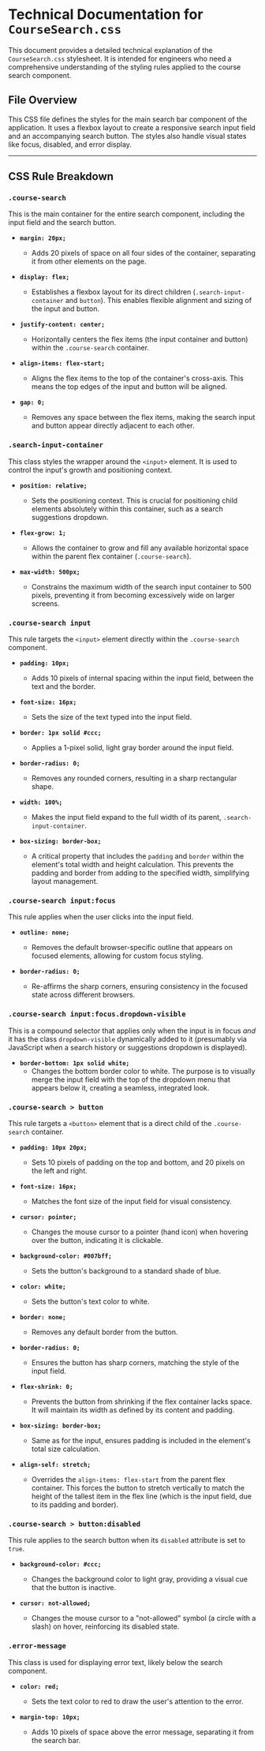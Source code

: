 # Technical Documentation for `CourseSearch.css`

This document provides a detailed technical explanation of the `CourseSearch.css` stylesheet. It is intended for engineers who need a comprehensive understanding of the styling rules applied to the course search component.

## File Overview

This CSS file defines the styles for the main search bar component of the application. It uses a flexbox layout to create a responsive search input field and an accompanying search button. The styles also handle visual states like focus, disabled, and error display.

---

## CSS Rule Breakdown

### `.course-search`

This is the main container for the entire search component, including the input field and the search button.

- **`margin: 20px;`**
  - Adds 20 pixels of space on all four sides of the container, separating it from other elements on the page.

- **`display: flex;`**
  - Establishes a flexbox layout for its direct children (`.search-input-container` and `button`). This enables flexible alignment and sizing of the input and button.

- **`justify-content: center;`**
  - Horizontally centers the flex items (the input container and button) within the `.course-search` container.

- **`align-items: flex-start;`**
  - Aligns the flex items to the top of the container's cross-axis. This means the top edges of the input and button will be aligned.

- **`gap: 0;`**
  - Removes any space between the flex items, making the search input and button appear directly adjacent to each other.

### `.search-input-container`

This class styles the wrapper around the `<input>` element. It is used to control the input's growth and positioning context.

- **`position: relative;`**
  - Sets the positioning context. This is crucial for positioning child elements absolutely within this container, such as a search suggestions dropdown.

- **`flex-grow: 1;`**
  - Allows the container to grow and fill any available horizontal space within the parent flex container (`.course-search`).

- **`max-width: 500px;`**
  - Constrains the maximum width of the search input container to 500 pixels, preventing it from becoming excessively wide on larger screens.

### `.course-search input`

This rule targets the `<input>` element directly within the `.course-search` component.

- **`padding: 10px;`**
  - Adds 10 pixels of internal spacing within the input field, between the text and the border.

- **`font-size: 16px;`**
  - Sets the size of the text typed into the input field.

- **`border: 1px solid #ccc;`**
  - Applies a 1-pixel solid, light gray border around the input field.

- **`border-radius: 0;`**
  - Removes any rounded corners, resulting in a sharp rectangular shape.

- **`width: 100%;`**
  - Makes the input field expand to the full width of its parent, `.search-input-container`.

- **`box-sizing: border-box;`**
  - A critical property that includes the `padding` and `border` within the element's total width and height calculation. This prevents the padding and border from adding to the specified width, simplifying layout management.

### `.course-search input:focus`

This rule applies when the user clicks into the input field.

- **`outline: none;`**
  - Removes the default browser-specific outline that appears on focused elements, allowing for custom focus styling.

- **`border-radius: 0;`**
  - Re-affirms the sharp corners, ensuring consistency in the focused state across different browsers.

### `.course-search input:focus.dropdown-visible`

This is a compound selector that applies only when the input is in focus *and* it has the class `dropdown-visible` dynamically added to it (presumably via JavaScript when a search history or suggestions dropdown is displayed).

- **`border-bottom: 1px solid white;`**
  - Changes the bottom border color to white. The purpose is to visually merge the input field with the top of the dropdown menu that appears below it, creating a seamless, integrated look.

### `.course-search > button`

This rule targets a `<button>` element that is a direct child of the `.course-search` container.

- **`padding: 10px 20px;`**
  - Sets 10 pixels of padding on the top and bottom, and 20 pixels on the left and right.

- **`font-size: 16px;`**
  - Matches the font size of the input field for visual consistency.

- **`cursor: pointer;`**
  - Changes the mouse cursor to a pointer (hand icon) when hovering over the button, indicating it is clickable.

- **`background-color: #007bff;`**
  - Sets the button's background to a standard shade of blue.

- **`color: white;`**
  - Sets the button's text color to white.

- **`border: none;`**
  - Removes any default border from the button.

- **`border-radius: 0;`**
  - Ensures the button has sharp corners, matching the style of the input field.

- **`flex-shrink: 0;`**
  - Prevents the button from shrinking if the flex container lacks space. It will maintain its width as defined by its content and padding.

- **`box-sizing: border-box;`**
  - Same as for the input, ensures padding is included in the element's total size calculation.

- **`align-self: stretch;`**
  - Overrides the `align-items: flex-start` from the parent flex container. This forces the button to stretch vertically to match the height of the tallest item in the flex line (which is the input field, due to its padding and border).

### `.course-search > button:disabled`

This rule applies to the search button when its `disabled` attribute is set to `true`.

- **`background-color: #ccc;`**
  - Changes the background color to light gray, providing a visual cue that the button is inactive.

- **`cursor: not-allowed;`**
  - Changes the mouse cursor to a "not-allowed" symbol (a circle with a slash) on hover, reinforcing its disabled state.

### `.error-message`

This class is used for displaying error text, likely below the search component.

- **`color: red;`**
  - Sets the text color to red to draw the user's attention to the error.

- **`margin-top: 10px;`**
  - Adds 10 pixels of space above the error message, separating it from the search bar.